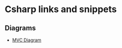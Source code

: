 # Csharp links and snippets

## Diagrams

- [MVC Diagram](https://mdn.mozillademos.org/files/16042/model-view-controller-light-blue.png)
